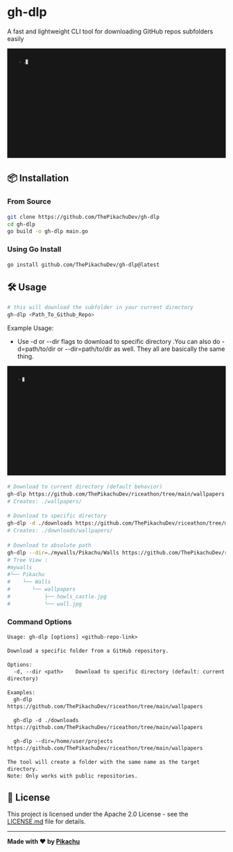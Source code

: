 # gh-dlp

A fast and lightweight CLI tool for downloading GitHub repos subfolders easily

![demo.gif](./assets/demo.gif)

## 📦 Installation

### From Source

```bash
git clone https://github.com/ThePikachuDev/gh-dlp
cd gh-dlp
go build -o gh-dlp main.go
```

### Using Go Install

```bash
go install github.com/ThePikachuDev/gh-dlp@latest
```

## 🛠️ Usage

```bash
# this will download the subfolder in your current directory
gh-dlp <Path_To_Github_Repo>
```

Example Usage: 

- Use -d or --dir flags to download to specific directory .You can also do -d=path/to/dir or --dir=path/to/dir as well. They all are basically the same thing.

![demo2.gif](./assets/demo2.gif)

```bash
# Download to current directory (default behavior)
gh-dlp https://github.com/ThePikachuDev/riceathon/tree/main/wallpapers
# Creates: ./wallpapers/

# Download to specific directory
gh-dlp -d ./downloads https://github.com/ThePikachuDev/riceathon/tree/main/wallpapers
# Creates: ./downloads/wallpapers/

# Download to absolute path
gh-dlp --dir=./mywalls/Pikachu/Walls https://github.com/ThePikachuDev/riceathon/tree/main/wallpapers
# Tree View : 
#mywalls
#└── Pikachu
#    └── Walls
#       └── wallpapers
#           ├── howls_castle.jpg
#           └── wall.jpg
```

### Command Options

```
Usage: gh-dlp [options] <github-repo-link>

Download a specific folder from a GitHub repository.

Options:
  -d, --dir <path>    Download to specific directory (default: current directory)

Examples:
  gh-dlp https://github.com/ThePikachuDev/riceathon/tree/main/wallpapers
  
  gh-dlp -d ./downloads https://github.com/ThePikachuDev/riceathon/tree/main/wallpapers
  
  gh-dlp --dir=/home/user/projects https://github.com/ThePikachuDev/riceathon/tree/main/wallpapers

The tool will create a folder with the same name as the target directory.
Note: Only works with public repositories.
```

## 📄 License

This project is licensed under the Apache 2.0 License - see the [LICENSE.md](LICENSE.md) file for details.

---

**Made with ❤️ by [Pikachu](https://github.com/ThePikachuDev)** 

